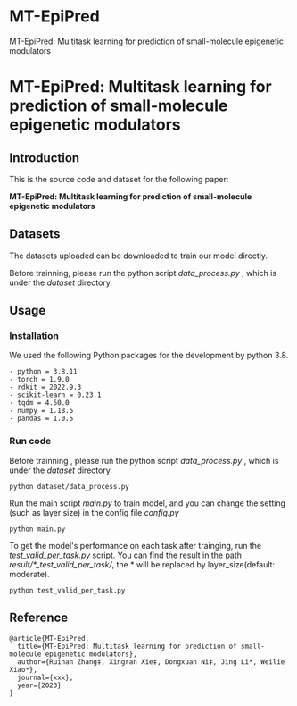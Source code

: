 # MT-EpiPred
MT-EpiPred: Multitask learning for prediction of small-molecule epigenetic modulators 
# MT-EpiPred: Multitask learning for prediction of small-molecule epigenetic modulators

## Introduction
This is the source code and dataset for the following paper: 

**MT-EpiPred: Multitask learning for prediction of small-molecule epigenetic modulators**

## Datasets
The datasets uploaded can be downloaded to train our model directly.

Before trainning, please run the python script *data_process.py* , which is under the *dataset* directory.
## Usage

### Installation
We used the following Python packages for the development by python 3.8.
```
- python = 3.8.11
- torch = 1.9.0
- rdkit = 2022.9.3
- scikit-learn = 0.23.1
- tqdm = 4.50.0
- numpy = 1.18.5
- pandas = 1.0.5
```

### Run code

Before trainning , please run the python script *data_process.py* , which is under the *dataset* directory.
```
python dataset/data_process.py
```

Run the main script *main.py* to train model, and you can change the setting (such as layer size) in the config file *config.py*
```
python main.py
```

To get the model's performance on each task after trainging, run the *test_valid_per_task.py* script. You can find the result in the path *result/\*_test_valid_per_task/*, the * will be replaced by layer_size(default: moderate).
```
python test_valid_per_task.py
```


## Reference
```
@article{MT-EpiPred,
  title={MT-EpiPred: Multitask learning for prediction of small-molecule epigenetic modulators},
  author={Ruihan Zhang‡, Xingran Xie‡, Dongxuan Ni‡, Jing Li*, Weilie Xiao*},
  journal={xxx},
  year={2023}
}
```
